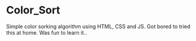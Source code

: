 # Color_Sort
Simple color sorking algorithm using HTML, CSS and JS.
Got bored to tried this at home. Was fun to learn it..